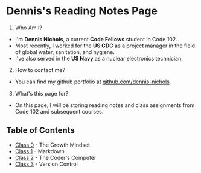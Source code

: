 # Dennis's Reading Notes Page

  1. Who Am I?

  - I'm **Dennis Nichols**, a current **Code Fellows** student in Code 102.
  - Most recently, I worked for the **US CDC** as a project manager in the field of global water, sanitation, and hygiene.
  - I've also served in the **US Navy** as a nuclear electronics technician.
 
  2. How to contact me?
 
  - You can find my github portfolio at [github.com/dennis-nichols](https://github.com/dennis-nichols).
 
  3. What's this page for?
 
 - On this page, I will be storing reading notes and class assignments from Code 102 and subsequent courses.
 
## Table of Contents

* [Class 0](https://dennis-nichols.github.io/reading-notes/class_0) - The Growth Mindset
* [Class 1](https://dennis-nichols.github.io/reading-notes/class_1) - Markdown
* [Class 2](https://dennis-nichols.github.io/reading-notes/class_2) - The Coder's Computer
* [Class 3](https://dennis-nichols.github.io/reading-notes/class_3) - Version Control


 
 
 
 
 
 
